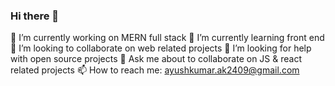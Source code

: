 ### Hi there 👋
🔭 I’m currently working on MERN full stack
🌱 I’m currently learning front end 
👯 I’m looking to collaborate on web related projects
🤔 I’m looking for help with open source projects
💬 Ask me about to collaborate on JS & react related projects
📫 How to reach me: ayushkumar.ak2409@gmail.com
<!--
**aayu-11/aayu-11** is a ✨ _special_ ✨ repository because its `README.md` (this file) appears on your GitHub profile.

Here are some ideas to get you started:

- 🔭 I’m currently working on ...
- 🌱 I’m currently learning ...
- 👯 I’m looking to collaborate on ...
- 🤔 I’m looking for help with ...
- 💬 Ask me about ...
- 📫 How to reach me: ...
- 😄 Pronouns: ...
- ⚡ Fun fact: ...
-->

